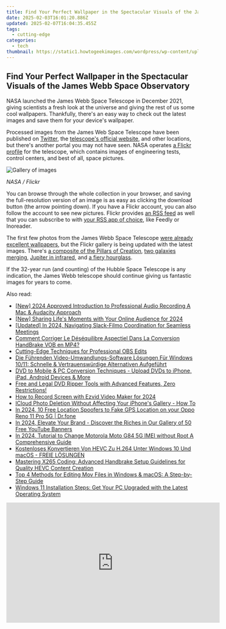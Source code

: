 ```yaml
---
title: Find Your Perfect Wallpaper in the Spectacular Visuals of the James Webb Space Observatory
date: 2025-02-03T16:01:20.886Z
updated: 2025-02-07T16:04:35.455Z
tags:
  - cutting-edge
categories:
  - tech
thumbnail: https://static1.howtogeekimages.com/wordpress/wp-content/uploads/2022/12/Space-wallpaper.jpg
---
```


## Find Your Perfect Wallpaper in the Spectacular Visuals of the James Webb Space Observatory

NASA launched the James Webb Space Telescope in December 2021, giving scientists a fresh look at the universe and giving the rest of us some cool wallpapers. Thankfully, there's an easy way to check out the latest images and save them for your device's wallpaper.

 Processed images from the James Web Space Telescope have been published on [Twitter](https://twitter.com/NASAWebb), the [telescope's official website](https://webbtelescope.org/home), and other locations, but there's another portal you may not have seen. NASA operates [a Flickr profile](https://www.flickr.com/photos/nasawebbtelescope/albums) for the telescope, which contains images of engineering tests, control centers, and best of all, space pictures.

![Gallery of images](https://static1.howtogeekimages.com/wordpress/wp-content/uploads/2022/12/Webb.jpg) 

_NASA / Flickr_

 You can browse through the whole collection in your browser, and saving the full-resolution version of an image is as easy as clicking the download button (the arrow pointing down). If you have a Flickr account, you can also follow the account to see new pictures. Flickr provides [an RSS feed](https://www.flickr.com/services/feeds/photos%5Fpublic.gne?id=50785054@N03&lang=en-us&format=rss%5F200) as well that you can subscribe to with [your RSS app of choice](https://instagram-video-recordings.techidaily.com/new-2024-approved-perfecting-pace-techniques-for-shooting-captivating-slow-motion-content-for-instagram-audiences/), like Feedly or Inoreader.

 The first few photos from the James Webb Space Telescope [were already excellent wallpapers](https://some-skills.techidaily.com/updated-tuxera-nero-reader-comprehensive-multimedia-tool/), but the Flickr gallery is being updated with the latest images. There's [a composite of the Pillars of Creation](https://www.flickr.com/photos/nasawebbtelescope/52534406448/in/photostream), [two galaxies merging](https://www.flickr.com/photos/nasawebbtelescope/52533787586/in/photostream), [Jupiter in infrared](https://www.flickr.com/photos/nasawebbtelescope/52303461859/in/album-72177720301006030/), and [a fiery hourglass](https://www.flickr.com/photos/nasawebbtelescope/52504158265/in/dateposted/).

 If the 32-year run (and counting) of the Hubble Space Telescope is any indication, the James Webb telescope should continue giving us fantastic images for years to come.

<ins class="adsbygoogle"
     style="display:block"
     data-ad-format="autorelaxed"
     data-ad-client="ca-pub-7571918770474297"
     data-ad-slot="1223367746"></ins>

<ins class="adsbygoogle"
     style="display:block"
     data-ad-client="ca-pub-7571918770474297"
     data-ad-slot="8358498916"
     data-ad-format="auto"
     data-full-width-responsive="true"></ins>

<span class="atpl-alsoreadstyle">Also read:</span>
<div><ul>
<li><a href="https://screen-recording.techidaily.com/new-2024-approved-introduction-to-professional-audio-recording-a-mac-and-audacity-approach/"><u>[New] 2024 Approved Introduction to Professional Audio Recording A Mac & Audacity Approach</u></a></li>
<li><a href="https://youtube-sure.techidaily.com/haring-lifes-moments-with-your-online-audience-for-2024/"><u>[New] Sharing Life's Moments with Your Online Audience for 2024</u></a></li>
<li><a href="https://screen-capture.techidaily.com/updated-in-2024-navigating-slack-filmo-coordination-for-seamless-meetings/"><u>[Updated] In 2024, Navigating Slack-Filmo Coordination for Seamless Meetings</u></a></li>
<li><a href="https://techtrends.techidaily.com/comment-corriger-le-desequilibre-aspectiel-dans-la-conversion-handbrake-vob-en-mp4/"><u>Comment Corriger Le Déséquilibre Aspectiel Dans La Conversion HandBrake VOB en MP4?</u></a></li>
<li><a href="https://video-capture.techidaily.com/cutting-edge-techniques-for-professional-obs-edits/"><u>Cutting-Edge Techniques for Professional OBS Edits</u></a></li>
<li><a href="https://techtrends.techidaily.com/die-fuhrenden-video-umwandlungs-software-losungen-fur-windows-1011-schnelle-and-vertrauenswurdige-alternativen-aufgefuhrt/"><u>Die Führenden Video-Umwandlungs-Software Lösungen Für Windows 10/11: Schnelle & Vertrauenswürdige Alternativen Aufgeführt</u></a></li>
<li><a href="https://techtrends.techidaily.com/dvd-to-mobile-and-pc-conversion-techniques-upload-dvds-to-iphone-ipad-android-devices-and-more/"><u>DVD to Mobile & PC Conversion Techniques - Upload DVDs to iPhone, iPad, Android Devices & More</u></a></li>
<li><a href="https://techtrends.techidaily.com/free-and-legal-dvd-ripper-tools-with-advanced-features-zero-restrictions/"><u>Free and Legal DVD Ripper Tools with Advanced Features, Zero Restrictions!</u></a></li>
<li><a href="https://video-capture.techidaily.com/how-to-record-screen-with-ezvid-video-maker-for-2024/"><u>How to Record Screen with Ezvid Video Maker for 2024</u></a></li>
<li><a href="https://tech-renaissance.techidaily.com/icloud-photo-deletion-without-affecting-your-iphones-gallery-how-to/"><u>ICloud Photo Deletion Without Affecting Your iPhone's Gallery - How To</u></a></li>
<li><a href="https://android-location.techidaily.com/in-2024-10-free-location-spoofers-to-fake-gps-location-on-your-oppo-reno-11-pro-5g-drfone-by-drfone-virtual/"><u>In 2024, 10 Free Location Spoofers to Fake GPS Location on your Oppo Reno 11 Pro 5G | Dr.fone</u></a></li>
<li><a href="https://youtube-zero.techidaily.com/24-elevate-your-brand-discover-the-riches-in-our-gallery-of-50-free-youtube-banners/"><u>In 2024, Elevate Your Brand - Discover the Riches in Our Gallery of 50 Free YouTube Banners</u></a></li>
<li><a href="https://sim-unlock.techidaily.com/in-2024-tutorial-to-change-motorola-moto-g84-5g-imei-without-root-a-comprehensive-guide-by-drfone-android/"><u>In 2024, Tutorial to Change Motorola Moto G84 5G IMEI without Root A Comprehensive Guide</u></a></li>
<li><a href="https://techtrends.techidaily.com/kostenloses-konvertieren-von-hevc-zu-h264-unter-windows-10-und-macos-freie-losungen/"><u>Kostenloses Konvertieren Von HEVC Zu H.264 Unter Windows 10 Und macOS - FREIE LÖSUNGEN</u></a></li>
<li><a href="https://techtrends.techidaily.com/mastering-x265-coding-advanced-handbrake-setup-guidelines-for-quality-hevc-content-creation/"><u>Mastering X265 Coding: Advanced Handbrake Setup Guidelines for Quality HEVC Content Creation</u></a></li>
<li><a href="https://techtrends.techidaily.com/top-4-methods-for-editing-mov-files-in-windows-and-macos-a-step-by-step-guide/"><u>Top 4 Methods for Editing Mov Files in Windows & macOS: A Step-by-Step Guide</u></a></li>
<li><a href="https://techtrends.techidaily.com/windows-11-installation-steps-get-your-pc-upgraded-with-the-latest-operating-system/"><u>Windows 11 Installation Steps: Get Your PC Upgraded with the Latest Operating System</u></a></li>
</ul></div>

<!-- affiliate ads begin -->
<iframe width="560" height="315" src="https://www.youtube.com/embed/0pSRlspzW-A?si=A82G3Yxwj_31cKDq" title="YouTube video player" frameborder="0" allow="accelerometer; autoplay; clipboard-write; encrypted-media; gyroscope; picture-in-picture; web-share" referrerpolicy="strict-origin-when-cross-origin" allowfullscreen></iframe>
<!-- affiliate ads end -->

